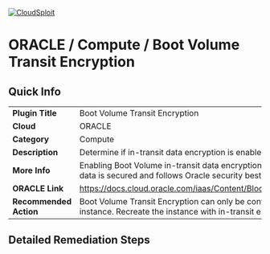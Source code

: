 [![CloudSploit](https://cloudsploit.com/img/logo-new-big-text-100.png "CloudSploit")](https://cloudsploit.com)

# ORACLE / Compute / Boot Volume Transit Encryption

## Quick Info

| | |
|-|-|
| **Plugin Title** | Boot Volume Transit Encryption |
| **Cloud** | ORACLE |
| **Category** | Compute |
| **Description** | Determine if in-transit data encryption is enabled on boot volumes. |
| **More Info** | Enabling Boot Volume in-transit data encryption ensures that Boot Volume data is secured and follows Oracle security best practices. |
| **ORACLE Link** | https://docs.cloud.oracle.com/iaas/Content/Block/Concepts/bootvolumes.htm |
| **Recommended Action** | Boot Volume Transit Encryption can only be configured when creating a new instance. Recreate the instance with in-transit encryption enabled. |

## Detailed Remediation Steps

